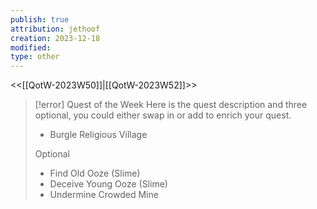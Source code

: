 ```yaml
---
publish: true
attribution: jethoof
creation: 2023-12-18
modified: 
type: other
---
```

<<[[QotW-2023W50]]|[[QotW-2023W52]]>>

> [!error] Quest of the Week 
> Here is the quest description and three optional, you could either swap in or add to enrich your quest.
> - Burgle Religious Village
> 
> Optional
> 
> - Find Old Ooze (Slime)
> - Deceive Young Ooze (Slime)
> - Undermine Crowded Mine